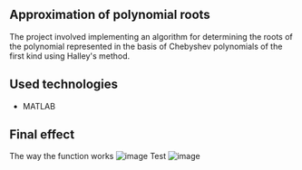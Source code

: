 ## Approximation of polynomial roots

The project involved implementing an algorithm for determining the roots of the polynomial represented in the basis of Chebyshev polynomials of the first kind using Halley's method.

## Used technologies
- MATLAB

## Final effect
The way the function works
![image](https://github.com/user-attachments/assets/d768e600-ea21-4446-9a62-20e711802ddd)
Test
![image](https://github.com/user-attachments/assets/e6d1f692-a393-4600-b822-dc01395fad4e)

